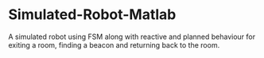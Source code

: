 # Simulated-Robot-Matlab
A simulated robot using FSM along with reactive and planned behaviour for exiting a room, finding a beacon and returning back to the room.
